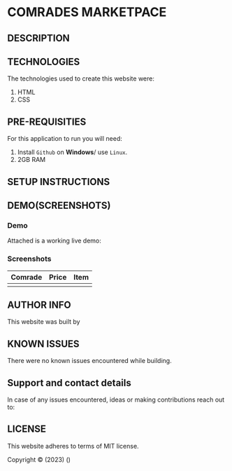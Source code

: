 # COMRADES MARKETPACE

## DESCRIPTION

## TECHNOLOGIES

The technologies used to create this website were:

1. HTML
2. CSS

## PRE-REQUISITIES

For this application to run you will need:

1. Install `Github` on **Windows**/ use `Linux`.
2. 2GB RAM

## SETUP INSTRUCTIONS

## DEMO(SCREENSHOTS)

### Demo
Attached is a working live demo: 

### Screenshots
| Comrade | Price | Item |
|---------|-------|------|
|![]()|![]()|![]()|

## AUTHOR INFO

This website was built by []()

## KNOWN ISSUES

There were no known issues encountered while building.

## Support and contact details

In case of any issues encountered, ideas or making contributions reach out to:

[]()

## LICENSE

This website adheres to terms of MIT license.

Copyright &copy; (2023) ()


